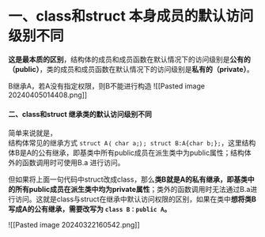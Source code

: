 # 一、class和struct 本身成员的默认访问级别不同

**这是最本质的区别**，结构体的成员和成员函数在默认情况下的访问级别是**公有的（public）**，类的成员和成员函数在默认情况下的访问级别是**私有的（private）**。

B继承A，若A没有指定权限，则B不能进行构造
![[Pasted image 20240405014408.png]]

#### 二、class和struct 继承类的默认访问级别不同

简单来说就是，  
结构体常见的继承方式 `struct A｛ char a;｝; struct B:A{char b;};`，这里结构体B是A的公有继承，即基类中所有public成员在派生类中为public属性；结构体外的函数调用时可使用B.a 进行访问。

但如果将上面一句代码中struct改成class，那么**类B就是A的私有继承，即基类中的所有public成员在派生类中均为private属性**；类外的函数调用时无法通过B.a进行访问。这就是class与struct在继承中默认访问权限的区别，如果在类中**想将类B写成A的公有继承，需要改写为 `class B：public A`。**



![[Pasted image 20240322160542.png]]
